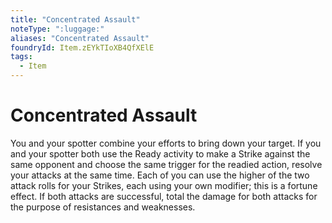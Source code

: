 ```yaml
---
title: "Concentrated Assault"
noteType: ":luggage:"
aliases: "Concentrated Assault"
foundryId: Item.zEYkTIoXB4QfXElE
tags:
  - Item
---
```


# Concentrated Assault

You and your spotter combine your efforts to bring down your target. If you and your spotter both use the Ready activity to make a Strike against the same opponent and choose the same trigger for the readied action, resolve your attacks at the same time. Each of you can use the higher of the two attack rolls for your Strikes, each using your own modifier; this is a fortune effect. If both attacks are successful, total the damage for both attacks for the purpose of resistances and weaknesses.
